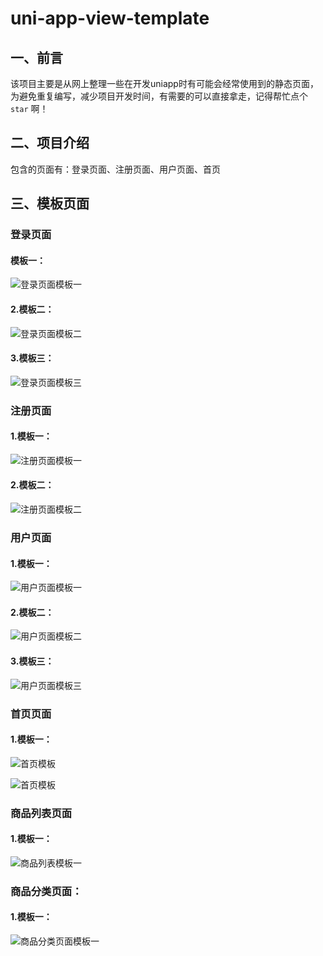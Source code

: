 # uni-app-view-template


## 一、前言

该项目主要是从网上整理一些在开发uniapp时有可能会经常使用到的静态页面，为避免重复编写，减少项目开发时间，有需要的可以直接拿走，记得帮忙点个 `star` 啊！

## 二、项目介绍

包含的页面有：登录页面、注册页面、用户页面、首页

## 三、模板页面

### 登录页面

#### 模板一：

![登录页面模板一](./showTemplateView/image-20240525150834228.png)

#### 2.模板二：

![登录页面模板二](./showTemplateView/image-20240525151323102.png)

#### 3.模板三：

![登录页面模板三](./showTemplateView/image-20240525151443958.png)

### 注册页面

#### 1.模板一：

![注册页面模板一](./showTemplateView/image-20240525152253213.png)

#### 2.模板二：

![注册页面模板二](./showTemplateView/image-20240525152139933.png)

### 用户页面

#### 1.模板一：

![用户页面模板一](./showTemplateView/image-20240525152457483.png)

#### 2.模板二：

![用户页面模板二](./showTemplateView/image-20240525152604205.png)

#### 3.模板三：

![用户页面模板三](./showTemplateView/image-20240525152708467.png)

### 首页页面

#### 1.模板一：

![首页模板](./showTemplateView/image-20240525152942820.png)

![首页模板](./showTemplateView/image-20240525153031972.png)

### 商品列表页面

#### 1.模板一：

![商品列表模板一](./showTemplateView/image-20240525154438419.png)

### 商品分类页面：

#### 1.模板一：

![商品分类页面模板一](./showTemplateView/image-20240525155836369.png)